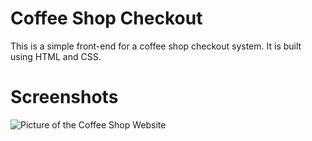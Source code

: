 # Coffee Shop Checkout

This is a simple front-end for a coffee shop checkout system. It is built using HTML and CSS.

# Screenshots

![Picture of the Coffee Shop Website](./assets/coffee-shop-demo.gif)
